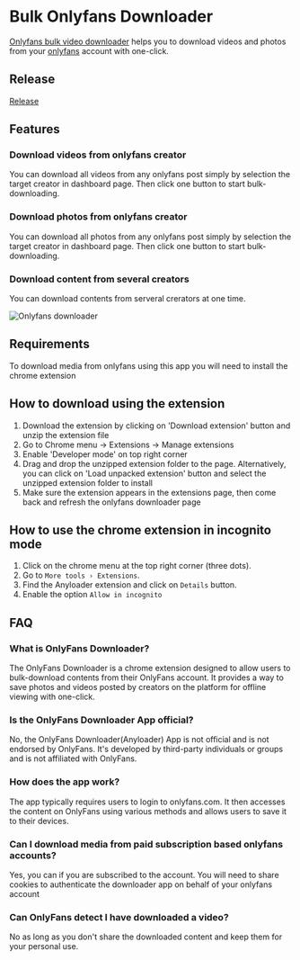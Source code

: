 # Bulk Onlyfans Downloader

[Onlyfans bulk video downloader](https://anyloader.com/) helps you to download videos and photos from your [onlyfans](https://www.anyloader.com/) account with one-click.

## Release
[Release](https://github.com/onlyfans-bulk-download/onlyfans-download/releases)

## Features
### Download videos from onlyfans creator
You can download all videos from any onlyfans post simply by selection the target creator in dashboard page. Then click one button to start bulk-downloading. 
### Download photos from onlyfans creator
You can download all photos from any onlyfans post simply by selection the target creator in dashboard page. Then click one button to start bulk-downloading. 
### Download content from several creators
You can download contents from serveral crerators at one time.

![Onlyfans downloader](https://github.com/user-attachments/assets/00e0d027-9642-496b-9a59-af8ab9891173)


## Requirements

To download media from onlyfans using this app you will need to install the chrome extension

## How to download using the extension

1. Download the extension by clicking on 'Download extension' button and unzip the extension file
2. Go to Chrome menu → Extensions → Manage extensions
3. Enable 'Developer mode' on top right corner
4. Drag and drop the unzipped extension folder to the page. Alternatively, you can click on 'Load unpacked extension' button and select the unzipped extension folder to install
5. Make sure the extension appears in the extensions page, then come back and refresh the onlyfans downloader page

## How to use the chrome extension in incognito mode

1. Click on the chrome menu at the top right corner (three dots).
2. Go to `More tools › Extensions`.
3. Find the Anyloader extension and click on `Details` button.
4. Enable the option `Allow in incognito`

## FAQ

### What is OnlyFans Downloader?
The OnlyFans Downloader is a chrome extension designed to allow users to bulk-download contents from their OnlyFans account. It provides a way to save photos and videos posted by creators on the platform for offline viewing with one-click.

### Is the OnlyFans Downloader App official?
No, the OnlyFans Downloader(Anyloader) App is not official and is not endorsed by OnlyFans. It's developed by third-party individuals or groups and is not affiliated with OnlyFans.

### How does the app work?
The app typically requires users to login to onlyfans.com. It then accesses the content on OnlyFans using various methods and allows users to save it to their devices.

### Can I download media from paid subscription based onlyfans accounts?
Yes, you can if you are subscribed to the account. You will need to share cookies to authenticate the downloader app on behalf of your onlyfans account

### Can OnlyFans detect I have downloaded a video?
No as long as you don't share the downloaded content and keep them for your personal use. 
